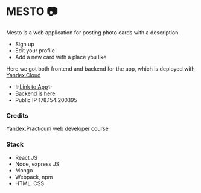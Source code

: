 # MESTO 📷

Mesto is a web application for posting photo cards with a description.

- Sign up
- Edit your profile
- Add a new card with a place you like

Here we got both frontend and backend for the app, which is deployed with [Yandex.Cloud](https://cloud.yandex.ru/)

- ✨[Link to App](http://gogetyourknife.nomoredomains.club)✨ 
- [Backend is here](http://api.gogetyourknife.nomoredomains.club)
- Public IP 178.154.200.195

### Credits

Yandex.Practicum web developer course

### Stack

- React JS
- Node, express JS
- Mongo 
- Webpack, npm
- HTML, CSS 